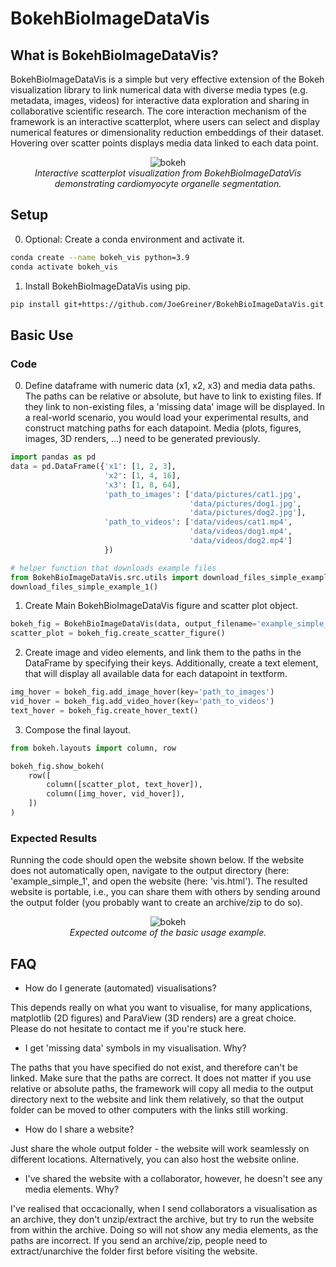 # BokehBioImageDataVis

## What is BokehBioImageDataVis?
BokehBioImageDataVis is a simple but very effective extension of the Bokeh visualization library to link numerical data with diverse media types (e.g. metadata, images, videos) for interactive data exploration and sharing in collaborative scientific research. The core interaction mechanism of the framework is an interactive scatterplot, where users can select and display numerical features or dimensionality reduction embeddings of their dataset. Hovering over scatter points displays media data linked to each data point.

<p align="center">
  <img src="https://github.com/JoeGreiner/BokehBioImageDataVis/assets/24453528/57d99753-c8d7-4ce4-bd87-c4ddcb01ceb3" alt="bokeh">
  <br>
  <em>Interactive scatterplot visualization from BokehBioImageDataVis demonstrating cardiomyocyte organelle segmentation.</em>
</p>

## Setup

0. Optional: Create a conda environment and activate it. 
```bash
conda create --name bokeh_vis python=3.9
conda activate bokeh_vis
```
1. Install BokehBioImageDataVis using pip.
```bash
pip install git+https://github.com/JoeGreiner/BokehBioImageDataVis.git
```

## Basic Use
### Code
0. Define dataframe with numeric data (x1, x2, x3) and media data paths. The paths can be relative or absolute, but have to link to existing files. If they link to non-existing files, a 'missing data' image will be displayed. In a real-world scenario, you would load your experimental results, and construct matching paths for each datapoint. Media (plots, figures, images, 3D renders, ...) need to be generated previously.
 
```python
import pandas as pd
data = pd.DataFrame({'x1': [1, 2, 3],
                     'x2': [1, 4, 16],
                     'x3': [1, 8, 64],
                     'path_to_images': ['data/pictures/cat1.jpg',
                                        'data/pictures/dog1.jpg',
                                        'data/pictures/dog2.jpg'],
                     'path_to_videos': ['data/videos/cat1.mp4',
                                        'data/videos/dog1.mp4',
                                        'data/videos/dog2.mp4']
                     })

# helper function that downloads example files
from BokehBioImageDataVis.src.utils import download_files_simple_example_1
download_files_simple_example_1()
```

1. Create Main BokehBioImageDataVis figure and scatter plot object.
```python
bokeh_fig = BokehBioImageDataVis(data, output_filename='example_simple_1/vis.html')
scatter_plot = bokeh_fig.create_scatter_figure()
```

2. Create image and video elements, and link them to the paths in the DataFrame by specifying their keys. Additionally, create a text element, that will display all available data for each datapoint in textform.
```python
img_hover = bokeh_fig.add_image_hover(key='path_to_images')
vid_hover = bokeh_fig.add_video_hover(key='path_to_videos')
text_hover = bokeh_fig.create_hover_text()
```

3. Compose the final layout.
```python
from bokeh.layouts import column, row

bokeh_fig.show_bokeh(
    row([
        column([scatter_plot, text_hover]),
        column([img_hover, vid_hover]),
    ])
)
```
### Expected Results
Running the code should open the website shown below. If the website does not automatically open, navigate to the output directory (here: 'example_simple_1', and open the website (here: 'vis.html'). The resulted website is portable, i.e., you can share them with others by sending around the output folder (you probably want to create an archive/zip to do so).

<p align="center">
  <img src="https://github.com/JoeGreiner/BokehBioImageDataVis/assets/24453528/93612315-b19b-4ac2-b58c-74172231bc05" alt="bokeh">
  <br>
  <em>Expected outcome of the basic usage example.</em>
</p>

## FAQ

* How do I generate (automated) visualisations?

This depends really on what you want to visualise, for many applications, matplotlib (2D figures) and ParaView (3D renders) are a great choice. Please do not hesitate to contact me if you're stuck here.

* I get 'missing data' symbols in my visualisation. Why?

The paths that you have specified do not exist, and therefore can't be linked. Make sure that the paths are correct. It does not matter if you use relative or absolute paths, the framework will copy all media to the output directory next to the website and link them relatively, so that the output folder can be moved to other computers with the links still working.

* How do I share a website?

Just share the whole output folder - the website will work seamlessly on different locations. Alternatively, you can also host the website online.

* I've shared the website with a collaborator, however, he doesn't see any media elements. Why?

I've realised that occacionally, when I send collaborators a visualisation as an archive, they don't unzip/extract the archive, but try to run the website from within the archive. Doing so will not show any media elements, as the paths are incorrect. If you send an archive/zip, people need to extract/unarchive the folder first before visiting the website.

